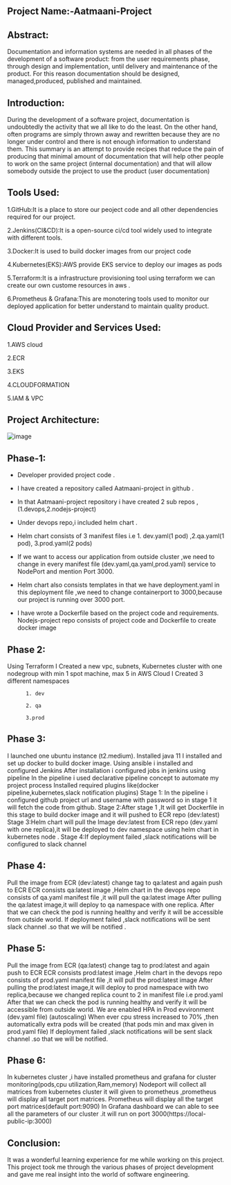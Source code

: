 Project Name:-Aatmaani-Project
-----------------------------------


Abstract:
----------
Documentation and information systems are needed in all phases of the development of a software product: from the user requirements phase, through design and implementation, until delivery and maintenance of the product. For this reason documentation should be designed, managed,produced, published and maintained.

Introduction: 
----------------
During the development of a software project, documentation is undoubtedly the activity that we all like to do the least. 
On the other hand, often programs are simply thrown away and rewritten because they are no longer under control and there is not enough information to understand them.
 This summary is an attempt to provide recipes that reduce the pain of producing that minimal amount of documentation that will help other people to work on the same project (internal documentation) and that will allow somebody outside the project to use the product (user documentation)


Tools Used:
---------
1.GitHub:It is a place to store our peoject code and all other dependencies required for our project.

2.Jenkins(CI&CD):It is a open-source ci/cd tool widely used to integrate with different tools.

3.Docker:It is used to build docker images from our project code 

4.Kubernetes(EKS):AWS provide EKS service to deploy our images      as pods

5.Terraform:It is a infrastructure provisioning tool using terraform we can create our own custome resources in aws .

6.Prometheus & Grafana:This are monotering tools used to monitor our deployed application for better understand to maintain quality product. 

Cloud Provider and Services Used:
------------------
1.AWS cloud

2.ECR

3.EKS

4.CLOUDFORMATION

5.IAM & VPC

Project Architecture:
--------------
![image](https://raw.githubusercontent.com/rajarathna123/Devops-Repo/main/Untitled%20Diagram.jpg)








Phase-1:
-----
* Developer provided project code .

* I have created a repository called Aatmaani-project in github .

* In that Aatmaani-project repository i have created 2 sub repos ,(1.devops,2.nodejs-project)

* Under devops repo,i included helm chart .

* Helm chart consists of 3 manifest files i.e 1. dev.yaml(1 pod) ,2.qa.yaml(1 pod), 3.prod.yaml(2 pods)

* If we want to access our application from outside cluster ,we need to change in every manifest file (dev.yaml,qa.yaml,prod.yaml) service to NodePort and mention Port 3000. 

* Helm chart also consists templates in that we have deployment.yaml in this deployment file ,we need to change containerport to 3000,because our project is running over 3000 port.

* I have wrote  a Dockerfile based on the project code and requirements.
Nodejs-project repo consists of project code and Dockerfile to create docker image



Phase 2:
---------
Using Terraform I Created a new vpc, subnets, Kubernetes cluster with one nodegroup with min 1 spot machine, max 5 in AWS Cloud
I Created 3 different namespaces 

          1. dev    
          
          2. qa
          
          3.prod


Phase 3:
-------------
I launched one ubuntu instance (t2.medium).
Installed java 11
I installed and set up docker to build docker image.
Using ansible i installed and configured Jenkins 
After installation i configured  jobs in jenkins using pipeline
In the pipeline i used declarative pipeline concept to automate my project process
Installed required plugins like(docker pipeline,kubernetes,slack notification plugins)
Stage 1: In the pipeline i configured github project url and username with password so in stage 1 it will fetch the code from github.
Stage 2:After stage 1 ,It will get Dockerfile in this stage to build docker image and it will pushed to ECR repo (dev:latest)
Stage 3:Helm chart will pull the Image dev:latest from ECR repo (dev.yaml with one replica),it will be deployed to dev namespace using helm chart in kubernetes node .
Stage 4:If deployment failed ,slack notifications will be configured to slack channel 

Phase 4:    
----------
Pull the image from ECR (dev:latest) change tag to qa:latest and again push to ECR 
ECR consists qa:latest image ,Helm chart in the devops repo consists of qa.yaml manifest file ,it will pull the qa:latest image 
After pulling the qa:latest image,it will deploy to qa namespace with one replica.
After that we can check the pod is running healthy and verify it will be accessible from outside world.
If deployment failed ,slack notifications will be sent slack channel .so that we will be notified .


Phase 5:
-------
Pull the image from ECR (qa:latest) change tag to prod:latest and again push to ECR 
ECR consists prod:latest image ,Helm chart in the devops repo consists of prod.yaml manifest file ,it will pull the prod:latest image 
After pulling the prod:latest image,it will deploy to prod namespace with two replica,because we changed replica count to 2 in manifest file i.e prod.yaml
After that we can check the pod is running healthy and verify it will be accessible from outside world.
We are enabled HPA in Prod evvironment (dev.yaml file) (autoscaling)
When ever cpu stress increased to 70% ,then automatically extra pods will be created (that pods min and max given in prod.yaml file)
If deployment failed ,slack notifications will be sent slack channel .so that we will be notified.   

Phase 6:
---------
In kubernetes cluster ,i have installed prometheus and grafana for cluster monitoring(pods,cpu utilization,Ram,memory)
Nodeport will collect all matrices from kubernetes cluster it will given to prometheus ,prometheus will display all target port matrices.
Prometheus will display all the target port matrices(default port:9090)
In Grafana dashboard we can able to see all the parameters of our cluster .it will run on port 3000(https://local-public-ip:3000)


Conclusion:
-----------
It was a wonderful learning experience for me while working on this project. 
This project took me through the various phases of project development and gave me real insight into the world of software engineering.



